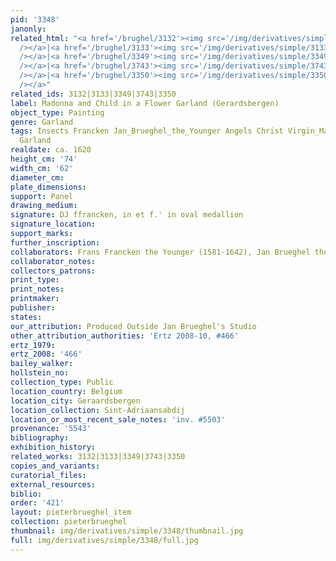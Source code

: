 ```yaml
---
pid: '3348'
janonly: 
related_html: "<a href='/brughel/3132'><img src='/img/derivatives/simple/3132/thumbnail.jpg'
  /></a>|<a href='/brughel/3133'><img src='/img/derivatives/simple/3133/thumbnail.jpg'
  /></a>|<a href='/brughel/3349'><img src='/img/derivatives/simple/3349/thumbnail.jpg'
  /></a>|<a href='/brughel/3743'><img src='/img/derivatives/simple/3743/thumbnail.jpg'
  /></a>|<a href='/brughel/3350'><img src='/img/derivatives/simple/3350/thumbnail.jpg'
  /></a>"
related_ids: 3132|3133|3349|3743|3350
label: Madonna and Child in a Flower Garland (Gerardsbergen)
object_type: Painting
genre: Garland
tags: Insects Francken Jan_Brueghel_the_Younger Angels Christ Virgin_Mary Flowers
  Garland
realdate: ca. 1620
height_cm: '74'
width_cm: '62'
diameter_cm: 
plate_dimensions: 
support: Panel
drawing_medium: 
signature: DJ ffrancken, in et f.' in oval medallion
signature_location: 
support_marks: 
further_inscription: 
collaborators: Frans Francken the Younger (1581-1642), Jan Brueghel the Younger (1601-1678)
collaborator_notes: 
collectors_patrons: 
print_type: 
print_notes: 
printmaker: 
publisher: 
states: 
our_attribution: Produced Outside Jan Brueghel's Studio
other_attribution_authorities: 'Ertz 2008-10, #466'
ertz_1979: 
ertz_2008: '466'
bailey_walker: 
hollstein_no: 
collection_type: Public
location_country: Belgium
location_city: Geraardsbergen
location_collection: Sint-Adriaansabdij
location_or_most_recent_sale_notes: 'inv. #5503'
provenance: '5543'
bibliography: 
exhibition_history: 
related_works: 3132|3133|3349|3743|3350
copies_and_variants: 
curatorial_files: 
external_resources: 
biblio: 
order: '421'
layout: pieterbrueghel_item
collection: pieterbrueghel
thumbnail: img/derivatives/simple/3348/thumbnail.jpg
full: img/derivatives/simple/3348/full.jpg
---
```

